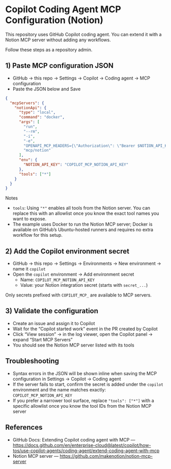 # Copilot Coding Agent MCP Configuration (Notion)

This repository uses GitHub Copilot coding agent. You can extend it with a Notion MCP server without adding any workflows.

Follow these steps as a repository admin.

## 1) Paste MCP configuration JSON

- GitHub → this repo → Settings → Copilot → Coding agent → MCP configuration
- Paste the JSON below and Save

```json
{
  "mcpServers": {
    "notionApi": {
      "type": "local",
      "command": "docker",
      "args": [
        "run",
        "--rm",
        "-i",
        "-e",
        "OPENAPI_MCP_HEADERS={\"Authorization\": \"Bearer $NOTION_API_KEY\", \"Notion-Version\": \"2022-06-28\"}",
        "mcp/notion"
      ],
      "env": {
        "NOTION_API_KEY": "COPILOT_MCP_NOTION_API_KEY"
      },
      "tools": ["*"]
    }
  }
}
```

Notes

- `tools`: Using `"*"` enables all tools from the Notion server. You can replace this with an allowlist once you know the exact tool names you want to expose.
- The example uses Docker to run the Notion MCP server; Docker is available on GitHub’s Ubuntu-hosted runners and requires no extra workflow for this setup.

## 2) Add the Copilot environment secret

- GitHub → this repo → Settings → Environments → New environment → name it `copilot`
- Open the `copilot` environment → Add environment secret
  - Name: `COPILOT_MCP_NOTION_API_KEY`
  - Value: your Notion integration secret (starts with `secret_...`)

Only secrets prefixed with `COPILOT_MCP_` are available to MCP servers.

## 3) Validate the configuration

- Create an issue and assign it to Copilot
- Wait for the “Copilot started work” event in the PR created by Copilot
- Click “View session” → in the log viewer, open the Copilot panel → expand “Start MCP Servers”
- You should see the Notion MCP server listed with its tools

## Troubleshooting

- Syntax errors in the JSON will be shown inline when saving the MCP configuration in Settings → Copilot → Coding agent
- If the server fails to start, confirm the secret is added under the `copilot` environment and the name matches exactly: `COPILOT_MCP_NOTION_API_KEY`
- If you prefer a narrower tool surface, replace `"tools": ["*"]` with a specific allowlist once you know the tool IDs from the Notion MCP server

## References

- GitHub Docs: Extending Copilot coding agent with MCP — <https://docs.github.com/en/enterprise-cloud@latest/copilot/how-tos/use-copilot-agents/coding-agent/extend-coding-agent-with-mcp>
- Notion MCP server — <https://github.com/makenotion/notion-mcp-server>
